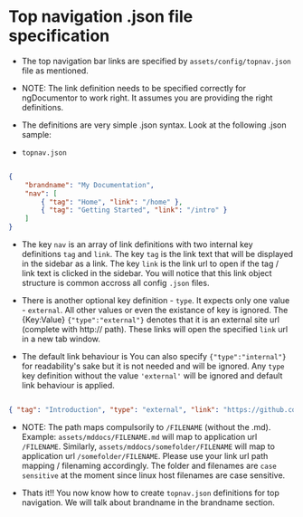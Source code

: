 # Top navigation .json file specification


* The top navigation bar links are specified by `assets/config/topnav.json` file as mentioned.


* NOTE: The link definition needs to be specified correctly for ngDocumentor to work right. It assumes you are providing the right definitions.


* The definitions are very simple .json syntax. Look at the following .json sample:


* `topnav.json`

```json

{
    "brandname": "My Documentation",
    "nav": [
        { "tag": "Home", "link": "/home" },
        { "tag": "Getting Started", "link": "/intro" }
    ]
}

```


* The key `nav` is an array of link definitions with two internal key definitions `tag` and `link`. The key `tag` is the link text that will be displayed in the sidebar as a link. The key `link` is the link url to open if the tag / link text is clicked in the sidebar. You will notice that this link object structure is common accross all config `.json` files.


* There is another optional key definition - `type`. It expects only one value - `external`. All other values or even the existance of key is ignored. The {Key:Value} `{"type":"external"}` denotes that it is an external site url (complete with http:// path). These links will open the specified `link` url in a new tab window. 


* The default link behaviour is You can also specify `{"type":"internal"}` for readability's sake but it is not needed and will be ignored. Any `type` key definition without the value `'external'` will be ignored and default link behaviour is applied.


```json

{ "tag": "Introduction", "type": "external", "link": "https://github.com/ngDocumentor/ngDocumentor" }

```


* NOTE: The path maps compulsorily to `/FILENAME` (without the .md). Example: `assets/mddocs/FILENAME.md` will map to application url `/FILENAME`. Similarly, `assets/mddocs/somefolder/FILENAME` will map to application url `/somefolder/FILENAME`. Please use your link url path mapping / filenaming accordingly. The folder and filenames are `case sensitive` at the moment since linux host filenames are case sensitive.


* Thats it!! You now know how to create `topnav.json` definitions for top navigation. We will talk about brandname  in the brandname section.

